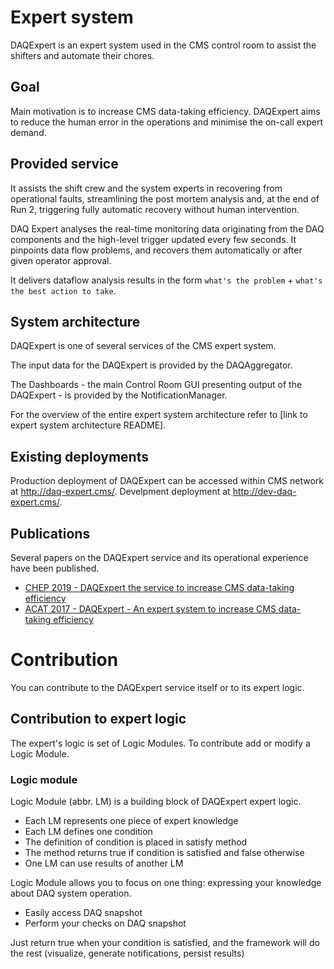 # Expert system 

DAQExpert is an expert system used in the CMS control room to assist the shifters and automate their chores.

## Goal

Main motivation is to increase CMS data-taking efficiency.
DAQExpert aims to reduce the human error in the operations and minimise the on-call expert demand.

## Provided service

It assists the shift crew and the system experts in recovering from operational faults, streamlining the post mortem analysis and, at the end of Run 2, triggering fully automatic recovery without human intervention. 

DAQ Expert analyses the real-time monitoring data originating from the DAQ components and the high-level trigger updated every few seconds.
It pinpoints data flow problems, and recovers them automatically or after given operator approval.

It delivers dataflow analysis results in the form `what's the problem` + `what's the best action to take`.

## System architecture

DAQExpert is one of several services of the CMS expert system.

The input data for the DAQExpert is provided by the DAQAggregator.

The Dashboards - the main Control Room GUI presenting output of the DAQExpert - is provided by the NotificationManager.

For the overview of the entire expert system architecture refer to [link to expert system architecture README].


## Existing deployments

Production deployment of DAQExpert can be accessed within CMS network at http://daq-expert.cms/. Develpment deployment at http://dev-daq-expert.cms/.

## Publications

Several papers on the DAQExpert service and its operational experience have been published.

- [CHEP 2019 - DAQExpert the service to increase CMS data-taking efficiency
](https://www.epj-conferences.org/articles/epjconf/abs/2020/21/epjconf_chep2020_01028/epjconf_chep2020_01028.html)
- [ACAT 2017 - DAQExpert - An expert system to increase CMS data-taking efficiency](https://iopscience.iop.org/article/10.1088/1742-6596/1085/3/032021)



# Contribution

You can contribute to the DAQExpert service itself or to its expert logic.

## Contribution to expert logic

The expert's logic is set of Logic Modules. To contribute add or modify a Logic Module.

### Logic module

Logic Module (abbr. LM) is a building block of DAQExpert expert logic.
- Each LM represents one piece of expert knowledge
- Each LM defines one condition
- The definition of condition is placed in satisfy method
- The method returns true if condition is satisfied and false otherwise
- One LM can use results of another LM

Logic Module allows you to focus on one thing: expressing your knowledge about DAQ system operation.
- Easily access DAQ snapshot
- Perform your checks on DAQ snapshot

Just return true when your condition is satisfied, and the framework will do the rest (visualize, generate notifications, persist results)
